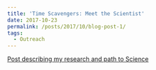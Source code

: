 ```yaml
---
title: 'Time Scavengers: Meet the Scientist'
date: 2017-10-23
permalink: /posts/2017/10/blog-post-1/
tags:
  - Outreach
---
```


[Post describing my research and path to Science](https://timescavengers.blog/2017/10/23/andy-fraas/)
